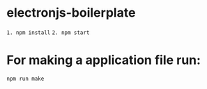 # electronjs-boilerplate

`1. npm install`
`2. npm start`

# For making a application file run:
`npm run make`
